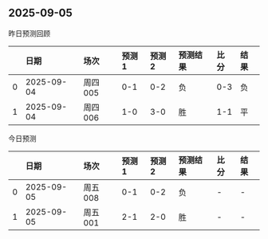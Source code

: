 

 ## 2025-09-05

昨日预测回顾

|    | 日期         | 场次    | 预测1   | 预测2   | 预测结果   | 比分   | 结果   |
|---:|:-----------|:------|:------|:------|:-------|:-----|:-----|
|  0 | 2025-09-04 | 周四005 | 0-1   | 0-2   | 负      | 0-3  | 负    |
|  1 | 2025-09-04 | 周四006 | 1-0   | 3-0   | 胜      | 1-1  | 平    |

今日预测

|    | 日期         | 场次    | 预测1   | 预测2   | 预测结果   | 比分   | 结果   |
|---:|:-----------|:------|:------|:------|:-------|:-----|:-----|
|  0 | 2025-09-05 | 周五008 | 0-1   | 0-2   | 负      | -    | -    |
|  1 | 2025-09-05 | 周五001 | 2-1   | 2-0   | 胜      | -    | -    |
